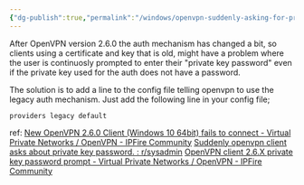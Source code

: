 ```yaml
---
{"dg-publish":true,"permalink":"/windows/openvpn-suddenly-asking-for-private-key-password/","tags":["openvpn","windows","ssl","public"],"noteIcon":"1"}
---
```


After OpenVPN version 2.6.0 the auth mechanism has changed a bit, so clients using a certificate and key that is old, might have a problem where the user is continuosly prompted to enter their "private key password" even if the private key used for the auth does not have a password.

The solution is to add a line to the config file telling openvpn to use the legacy auth mechanism.
Just add the following line in your config file;
```
providers legacy default
```

ref:
[New OpenVPN 2.6.0 Client (Windows 10 64bit) fails to connect - Virtual Private Networks / OpenVPN - IPFire Community](https://community.ipfire.org/t/new-openvpn-2-6-0-client-windows-10-64bit-fails-to-connect/9283/3)
[Suddenly openvpn client asks about private key password. : r/sysadmin](https://www.reddit.com/r/sysadmin/comments/z9miwu/suddenly_openvpn_client_asks_about_private_key/)
[OpenVPN client 2.6.X private key password prompt - Virtual Private Networks / OpenVPN - IPFire Community](https://community.ipfire.org/t/openvpn-client-2-6-x-private-key-password-prompt/10991/9)